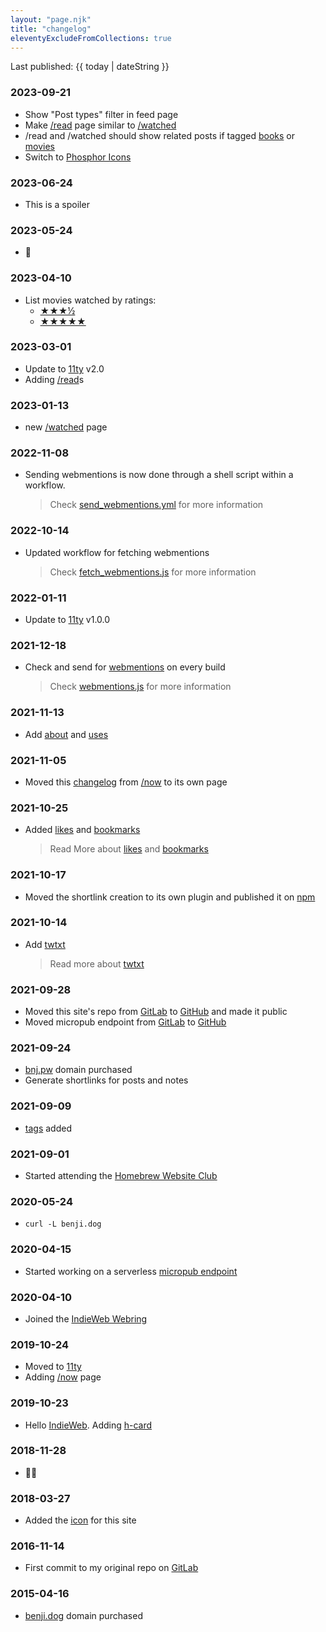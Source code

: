 ```yaml
---
layout: "page.njk"
title: "changelog"
eleventyExcludeFromCollections: true
---
```


Last published: {{ today | dateString }}

### 2023-09-21
- Show "Post types" filter in feed page
- Make [/read](/read) page similar to [/watched](/watched)
- /read and /watched should show related posts if tagged [books](/tags/books) or [movies](/tags/movies)
- Switch to [Phosphor Icons](https://phosphoricons.com/)

### 2023-06-24
- <spoiler>This is a spoiler</spoiler>

### 2023-05-24
- 🥚

### 2023-04-10
- List movies watched by ratings:
	- [★★★½](/watched/rated/3.5)
	- [★★★★★](/watched/rated/5)

### 2023-03-01
- Update to [11ty](https://11ty.dev) v2.0
- Adding [/read](/read)s

### 2023-01-13
- new [/watched](/watched) page

### 2022-11-08
- Sending webmentions is now done through a shell script within a workflow.
	> Check [send_webmentions.yml](https://github.com/benjifs/benji/blob/main/.github/workflows/send_webmentions.yml) for more information

### 2022-10-14
- Updated workflow for fetching webmentions
	> Check [fetch_webmentions.js](https://github.com/benjifs/benji/blob/main/fetch_webmentions.js) for more information

### 2022-01-11
- Update to [11ty](https://11ty.dev) v1.0.0

### 2021-12-18
- Check and send for [webmentions](https://indieweb.org/Webmention) on every build
	> Check [webmentions.js](https://github.com/benjifs/benji/blob/main/webmentions.js) for more information

### 2021-11-13
- Add [about](/about) and [uses](/uses)

### 2021-11-05
- Moved this [changelog](/changelog) from [/now](/now) to its own page

### 2021-10-25
- Added [likes](/likes) and [bookmarks](/bookmarks)
	> Read More about [likes](https://indieweb.org/likes) and [bookmarks](https://indieweb.org/bookmark)

### 2021-10-17
- Moved the shortlink creation to its own plugin and published it on [npm](https://npmjs.com/package/eleventy-plugin-shortlinks)

### 2021-10-14
- Add [twtxt](/twtxt.txt)
	> Read more about [twtxt](https://twtxt.readthedocs.io/)

### 2021-09-28
- Moved this site's repo from [GitLab](https://gitlab.com/benjifs/benji) to [GitHub](https://github.com/benjifs/benji) and made it public
- Moved micropub endpoint from [GitLab](https://gitlab.com/benjifs/micropub) to [GitHub](https://github.com/benjifs/micropub)

### 2021-09-24
- [bnj.pw](https://bnj.pw) domain purchased
- Generate shortlinks for posts and notes

### 2021-09-09
- [tags](/tags) added

### 2021-09-01
- Started attending the [Homebrew Website Club](https://indieweb.org/Homebrew_Website_Club)

### 2020-05-24
- `curl -L benji.dog`

### 2020-04-15
- Started working on a serverless [micropub endpoint](https://gitlab.com/benjifs/micropub)

### 2020-04-10
- Joined the [IndieWeb Webring](https://xn--sr8hvo.ws/directory)

### 2019-10-24
- Moved to [11ty](https://11ty.dev)
- Adding [/now](/now) page

### 2019-10-23
- Hello [IndieWeb](https://indieweb.org). Adding [h-card](https://indieweb.org/h-card)

### 2018-11-28
- 🐰🥚

### 2018-03-27
- Added the [icon](/assets/avatar.png) for this site

### 2016-11-14
- First commit to my original repo on [GitLab](https://gitlab.com/benjifs)

### 2015-04-16
- [benji.dog](https://benji.dog) domain purchased
